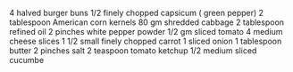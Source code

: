 4 halved burger buns
1/2 finely chopped capsicum ( green pepper)
2 tablespoon American corn kernels
80 gm shredded cabbage
2 tablespoon refined oil
2 pinches white pepper powder
1/2 gm sliced tomato
4 medium cheese slices
1 1/2 small finely chopped carrot
1 sliced onion
1 tablespoon butter
2 pinches salt
2 teaspoon tomato ketchup
1/2 medium sliced cucumbe